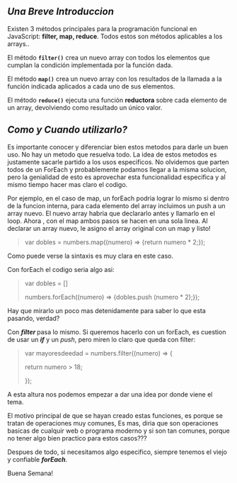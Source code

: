 <h2 style="font-style:italic">Una Breve Introduccion</h2>

<p>Existen 3 m&eacute;todos principales para la programaci&oacute;n funcional en JavaScript:&nbsp;<strong>filter, map, reduce</strong>. Todos estos son m&eacute;todos aplicables a los arrays..</p>

<p>El m&eacute;todo&nbsp;<code><strong>filter()</strong></code>&nbsp;crea un nuevo array con todos los elementos que cumplan la condici&oacute;n implementada por la funci&oacute;n dada.</p>

<p>El m&eacute;todo&nbsp;<code><strong>map()</strong></code>&nbsp;crea un nuevo array con los resultados de la llamada a la funci&oacute;n indicada aplicados a cada uno de sus elementos.</p>

<p>El m&eacute;todo&nbsp;<code><strong>reduce()</strong></code>&nbsp;ejecuta una funci&oacute;n&nbsp;<strong>reductora</strong>&nbsp;sobre cada elemento de un array, devolviendo como resultado un &uacute;nico valor.</p>

<h2 style="font-style:italic">Como y Cuando utilizarlo?</h2>

<p>Es importante conocer y diferenciar bien estos metodos para darle un buen uso. No hay un metodo que resuelva todo.&nbsp;La idea de estos metodos es justamente sacarle partido a los usos especificos. No olvidemos que parten todos de un ForEach&nbsp;y probablemente podamos llegar a la misma solucion, pero la genialidad de esto es aprovechar esta funcionalidad especifica y al mismo tiempo hacer mas claro el codigo.</p>

<p>Por ejemplo, en el caso de map, un forEach podria lograr lo mismo si dentro de la funcion interna, para cada elemento del array incluimos un push a un array nuevo. El nuevo array habria que declararlo antes y llamarlo en el loop. Ahora , con el map ambos pasos se hacen en una sola linea. Al declarar un array nuevo, le asigno el array original con un map y listo!</p>

<blockquote>
<p>var dobles = numbers.map((numero) =&gt; {return numero * 2;});</p>
</blockquote>

<p>Como puede verse la sintaxis es muy clara en este caso.</p>

<p>Con forEach el codigo seria algo asi:</p>

<blockquote>
<p>var dobles = []</p>

<p>numbers.forEach((numero) =&gt; {dobles.push (numero * 2);});</p>
</blockquote>

<p>Hay que mirarlo un poco mas detenidamente para saber lo que esta pasando, verdad?</p>

<p>Con <em><strong>filter </strong></em>pasa lo mismo. Si queremos hacerlo con un forEach, es cuestion de usar un <em><strong>if</strong></em> y un <em>push</em>, pero miren lo claro que queda con filter:</p>

<blockquote>
<p>var mayoresdeedad = numbers.filter((numero) =&gt; {</p>

<p>return numero &gt; 18;</p>

<p>});</p>
</blockquote>

<p>A esta altura nos podemos empezar a dar una idea por donde viene el tema.</p>

<p>El motivo principal de que se hayan creado estas funciones, es porque se tratan de operaciones muy comunes, Es mas, diria que son operaciones basicas de cualquir web o programa moderno y si son tan comunes, porque no tener algo bien practico para estos casos???</p>

<p>Despues de todo, si necesitamos algo especifico, siempre tenemos el viejo y confiable <em><strong>forEach</strong></em>.</p>

<p>Buena Semana!</p>
